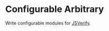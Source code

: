 # Configurable Arbitrary

Write configurable modules for [JSVerify][jsverify].

[jsverify]: https://github.com/jsverify/jsverify
